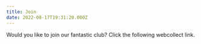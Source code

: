 ```yaml
---
title: Join
date: 2022-08-17T19:31:20.000Z
---
```


Would you like to join our fantastic club? Click the following webcollect link.
